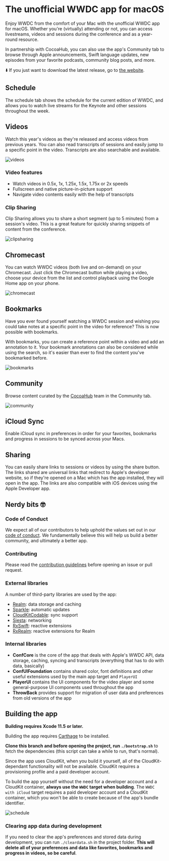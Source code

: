 # The unofficial WWDC app for macOS

Enjoy WWDC from the comfort of your Mac with the unofficial WWDC app for macOS. Whether you're (virtually) attending or not, you can access livestreams, videos and sessions during the conference and as a year-round resource.

In partnership with CocoaHub, you can also use the app's Community tab to browse through Apple announcements, Swift language updates, new episodes from your favorite podcasts, community blog posts, and more.

⬇️ If you just want to download the latest release, go to [the website](https://wwdc.io).

## Schedule

The schedule tab shows the schedule for the current edition of WWDC, and allows you to watch live streams for the Keynote and other sessions throughout the week.

## Videos

Watch this year's videos as they're released and access videos from previous years. You can also read transcripts of sessions and easily jump to a specific point in the video. Transcripts are also searchable and available.

![videos](./screenshots/v7/Transcript.png)

### Video features

- Watch videos in 0.5x, 1x, 1.25x, 1.5x, 1.75x or 2x speeds
- Fullscreen and native picture-in-picture support
- Navigate video contents easily with the help of transcripts

### Clip Sharing

Clip Sharing allows you to share a short segment (up to 5 minutes) from a session's video. This is a great feature for quickly sharing snippets of content from the conference.

![clipsharing](./screenshots/v7/ClipSharing.png)

## Chromecast

You can watch WWDC videos (both live and on-demand) on your Chromecast. Just click the Chromecast button while playing a video, choose your device from the list and control playback using the Google Home app on your phone.

![chromecast](./screenshots/v7/ChromeCast.png)

## Bookmarks

Have you ever found yourself watching a WWDC session and wishing you could take notes at a specific point in the video for reference? This is now possible with bookmarks.

With bookmarks, you can create a reference point within a video and add an annotation to it. Your bookmark annotations can also be considered while using the search, so it's easier than ever to find the content you've bookmarked before.

![bookmarks](./screenshots/v7/Video-Bookmark.png)

## Community

Browse content curated by the [CocoaHub](http://cocoahub.app) team in the Community tab.

![community](./screenshots/v7/Community.png)

## iCloud Sync

Enable iCloud sync in preferences in order for your favorites, bookmarks and progress in sessions to be synced across your Macs.

## Sharing

You can easily share links to sessions or videos by using the share button. The links shared are universal links that redirect to Apple's developer website, so if they're opened on a Mac which has the app installed, they will open in the app. The links are also compatible with iOS devices using the Apple Developer app.

## Nerdy bits 🤓

### Code of Conduct
We expect all of our contributors to help uphold the values set out in our [code of conduct](./CODE_OF_CONDUCT.md). We fundamentally believe this will help us build a better community, and ultimately a better app.

### Contributing

Please read the [contribution guidelines](CONTRIBUTING.md) before opening an issue or pull request.

### External libraries

A number of third-party libraries are used by the app:

- [Realm](https://realm.io): data storage and caching
- [Sparkle](https://sparkle-project.org/): automatic updates
- [CloudKitCodable](https://github.com/insidegui/CloudKitCodable): sync support
- [Siesta](http://bustoutsolutions.github.io/siesta/): networking
- [RxSwift](https://github.com/ReactiveX/RxSwift): reactive extensions
- [RxRealm](https://github.com/RxSwiftCommunity/RxRealm): reactive extensions for Realm

### Internal libraries

- **ConfCore** is the core of the app that deals with Apple's WWDC API, data storage, caching, syncing and transcripts (everything that has to do with data, basically)
- **ConfUIFoundation** contains shared color, font definitions and other useful extensions used by the main app target and `PlayerUI`
- **PlayerUI** contains the UI components for the video player and some general-purpose UI components used throughout the app
- **ThrowBack** provides support for migration of user data and preferences from old versions of the app

## Building the app

**Building requires Xcode 11.5 or later.**

Building the app requires [Carthage](https://github.com/Carthage/Carthage) to be installed.

**Clone this branch and before opening the project, run `./bootstrap.sh`** to fetch the dependencies (this script can take a while to run, that's normal).

Since the app uses CloudKit, when you build it yourself, all of the CloudKit-dependant functionality will not be available. CloudKit requires a provisioning profile and a paid developer account.

To build the app yourself without the need for a developer account and a CloudKit container, **always use the `WWDC` target when building**. The `WWDC with iCloud` target requires a paid developer account and a CloudKit container, which you won't be able to create because of the app's bundle identifier.

![schedule](./screenshots/v7/BuildTarget.png)

### Clearing app data during development

If you need to clear the app's preferences and stored data during development, you can run `./cleardata.sh` in the project folder. **This will delete all of your preferences and data like favorites, bookmarks and progress in videos, so be careful**.
